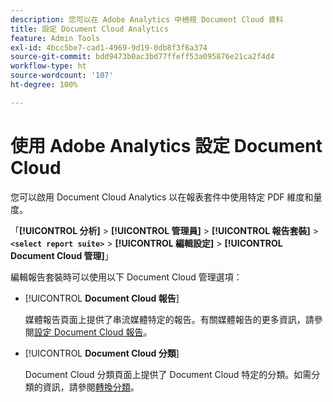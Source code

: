 ```yaml
---
description: 您可以在 Adobe Analytics 中檢視 Document Cloud 資料
title: 設定 Document Cloud Analytics
feature: Admin Tools
exl-id: 4bcc5be7-cad1-4969-9d19-0db8f3f6a374
source-git-commit: bdd9473b0ac3bd77ffeff53a095876e21ca2f4d4
workflow-type: ht
source-wordcount: '107'
ht-degree: 100%

---
```


# 使用 Adobe Analytics 設定 Document Cloud

您可以啟用 Document Cloud Analytics 以在報表套件中使用特定 PDF 維度和量度。

「**[!UICONTROL 分析]** > **[!UICONTROL 管理員]** > **[!UICONTROL 報告套裝]** > **`<select report suite>`** > **[!UICONTROL 編輯設定]** > **[!UICONTROL Document Cloud 管理]**」

編輯報告套裝時可以使用以下 Document Cloud 管理選項：

* [!UICONTROL **Document Cloud 報告**]

  媒體報告頁面上提供了串流媒體特定的報告。有關媒體報告的更多資訊，請參閱[設定 Document Cloud 報告](/help/admin/admin/c-manage-report-suites/c-edit-report-suites/document-cloud-config.md)。

* [!UICONTROL **Document Cloud 分類**]

  Document Cloud 分類頁面上提供了 Document Cloud 特定的分類。如需分類的資訊，請參閱[轉換分類](/help/admin/admin/c-manage-report-suites/c-edit-report-suites/conversion-var-admin/conversion-classifications.md)。
